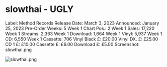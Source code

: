 # slowthai - UGLY

Label: Method Records
Release Date: March 3, 2023
Announced: January 25, 2023
Pre-Order Weeks: 5
Week 1 Chart Pos.: 2
Week 1 Sales: 17,220
Week 1 Streams: 2,363
Week 1 Download: 1,664
Week 1 Vinyl: 5,937
Week 1 CD: 6,550
Week 1 Cassette: 706
Vinyl Black £: £20.00
Vinyl DX. £: £25.00
CD 1 £: £10.00
Cassette £: £6.00
Download £: £5.00
Screenshot: slowthai.png

![slowthai.png](slowthai%20-%20UGLY%2027ad3798725d81298236cdf51b418ad8/slowthai.png)